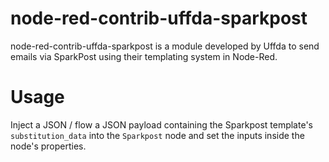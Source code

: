 # node-red-contrib-uffda-sparkpost

node-red-contrib-uffda-sparkpost is a module developed by Uffda to send emails via SparkPost using their templating system in Node-Red. 

# Usage

Inject a JSON / flow a JSON payload containing the Sparkpost template's `substitution_data` into the `Sparkpost` node and set the inputs inside the node's properties.

